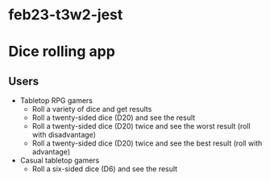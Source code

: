 # feb23-t3w2-jest

# Dice rolling app

## Users

- Tabletop RPG gamers
    - Roll a variety of dice and get results
    - Roll a twenty-sided dice (D20) and see the result
    - Roll a twenty-sided dice (D20) twice and see the worst result (roll with disadvantage)
    - Roll a twenty-sided dice (D20) twice and see the best result (roll with advantage)
- Casual tabletop gamers
    - Roll a six-sided dice (D6) and see the result